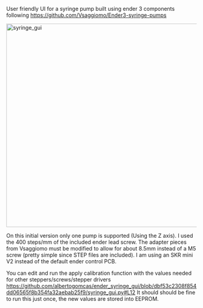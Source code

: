 User friendly UI for a syringe pump built using ender 3 components following https://github.com/Vsaggiomo/Ender3-syringe-pumps

<img width="585" height="538" alt="syringe_gui" src="https://github.com/user-attachments/assets/610e0c82-9ae6-4eb4-a827-953bb42d980a" />

On this initial version only one pump is supported (Using the Z axis).
I used the 400 steps/mm of the included ender lead screw. The adapter pieces from Vsaggiomo must be modified to allow for about 8.5mm instead of a M5 screw (pretty simple since STEP files are included).
I am using an SKR mini V2 instead of the default ender control PCB.

You can edit and run the apply calibration function with the values needed for other steppers/screws/stepper drivers https://github.com/albertogomcas/ender_syringe_gui/blob/dbf53c2308f854dd06565f8b354fa32aebab25f9/syringe_gui.py#L12 It should should be fine to run this just once, the new values are stored into EEPROM.
